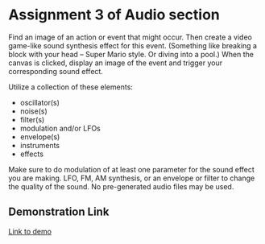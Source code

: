# Assignment 3 of Audio section    
Find an image of an action or event that might occur. Then create a video game-like sound synthesis effect for this event. (Something like breaking a block with your head – Super Mario style. Or diving into a pool.) When the canvas is clicked, display an image of the event and trigger your corresponding sound effect.  

Utilize a collection of these elements:  
- oscillator(s)
- noise(s)
- filter(s)
- modulation and/or LFOs
- envelope(s)
- instruments 
- effects

Make sure to do modulation of at least one parameter for the sound effect you are making. LFO, FM, AM synthesis, or an envelope or filter to change the quality of the sound. No pre-generated audio files may be used.     

## Demonstration Link    
<a href="https://maureensanchez99.github.io/PDM2025/audio/assignment3/">Link to demo</a>  